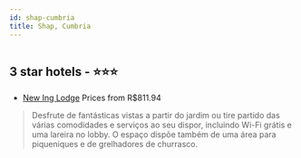 ```yaml
---
id: shap-cumbria
title: Shap, Cumbria
---
```


<center><img src="https://i.travelapi.com/hotels/20000000/19260000/19256300/19256228/cce285cf_z.jpg" alt="" /></center>


##  3 star hotels - ⭐️⭐️⭐️

-    [New Ing Lodge](https://www.hurb.com/br/aud/https://www.hurb.com/br/hotels/shap/new-ing-lodge-HT-QEOA?cmp=18055) Prices from R$811.94
   > Desfrute de fantásticas vistas a partir do jardim ou tire partido das várias comodidades e serviços ao seu dispor, incluindo Wi-Fi grátis e uma lareira no lobby. O espaço dispõe também de uma área para piqueniques e de grelhadores de churrasco.
